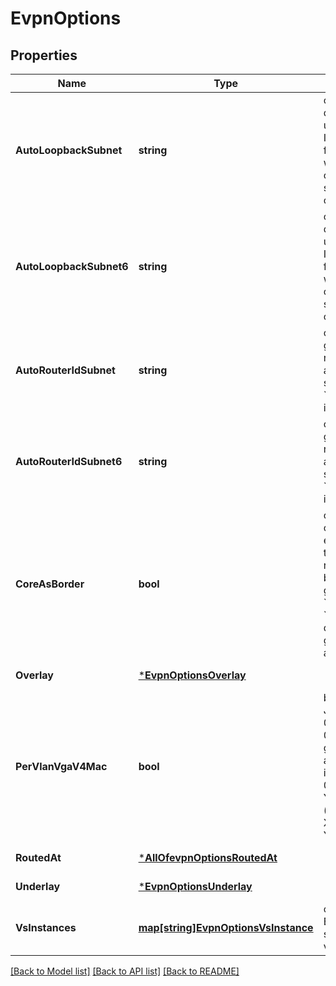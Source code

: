# EvpnOptions

## Properties
Name | Type | Description | Notes
------------ | ------------- | ------------- | -------------
**AutoLoopbackSubnet** | **string** | optional, for dhcp_relay, unique loopback IPs are required for ERB or IPClos where we can set option-82 server_id-overrides | [optional] [default to null]
**AutoLoopbackSubnet6** | **string** | optional, for dhcp_relay, unique loopback IPs are required for ERB or IPClos where we can set option-82 server_id-overrides | [optional] [default to null]
**AutoRouterIdSubnet** | **string** | optional, this generates router_id automatically, if specified, &#x60;router_id_prefix&#x60; is ignored | [optional] [default to null]
**AutoRouterIdSubnet6** | **string** | optional, this generates router_id automatically, if specified, &#x60;router_id_prefix&#x60; is ignored | [optional] [default to fd31:5700:1::/64]
**CoreAsBorder** | **bool** | optional, for ERB or CLOS, you can either use esilag to upstream routers or to also be the virtual-gateway when &#x60;routed_at&#x60; !&#x3D; &#x60;core&#x60;, whether to do virtual-gateway at core as well | [optional] [default to false]
**Overlay** | [***EvpnOptionsOverlay**](evpn_options_overlay.md) |  | [optional] [default to null]
**PerVlanVgaV4Mac** | **bool** | by default, JUNOS uses 00-00-5e-00-01-01 as the virtual-gateway-address&#x27;s v4_mac if enabled, 00-00-5e-00-XX-YY will be used (where XX&#x3D;vlan_id/256, YY&#x3D;vlan_id%256) | [optional] [default to false]
**RoutedAt** | [***AllOfevpnOptionsRoutedAt**](AllOfevpnOptionsRoutedAt.md) |  | [optional] [default to null]
**Underlay** | [***EvpnOptionsUnderlay**](evpn_options_underlay.md) |  | [optional] [default to null]
**VsInstances** | [**map[string]EvpnOptionsVsInstance**](evpn_options_vs_instance.md) | optional, for EX9200 only to seggregate virtual-switches | [optional] [default to null]

[[Back to Model list]](../README.md#documentation-for-models) [[Back to API list]](../README.md#documentation-for-api-endpoints) [[Back to README]](../README.md)

